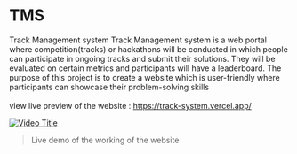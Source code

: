 # TMS 
Track Management system
Track Management system is a web portal where competition(tracks) or
hackathons will be conducted in which people can participate in
ongoing tracks and submit their solutions. They will be evaluated on
certain metrics and participants will have a leaderboard. The purpose of
this project is to create a website which is user-friendly where
participants can showcase their problem-solving skills <br> 
<br> 
view live preview of the website : https://track-system.vercel.app/

[![Video Title](https://img.youtube.com/vi/gOLzgwy8nKs/1.jpg)](https://www.youtube.com/watch?v=gOLzgwy8nKs)
> Live demo of the working of the website 
